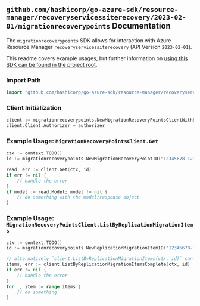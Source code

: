 
## `github.com/hashicorp/go-azure-sdk/resource-manager/recoveryservicessiterecovery/2023-02-01/migrationrecoverypoints` Documentation

The `migrationrecoverypoints` SDK allows for interaction with Azure Resource Manager `recoveryservicessiterecovery` (API Version `2023-02-01`).

This readme covers example usages, but further information on [using this SDK can be found in the project root](https://github.com/hashicorp/go-azure-sdk/tree/main/docs).

### Import Path

```go
import "github.com/hashicorp/go-azure-sdk/resource-manager/recoveryservicessiterecovery/2023-02-01/migrationrecoverypoints"
```


### Client Initialization

```go
client := migrationrecoverypoints.NewMigrationRecoveryPointsClientWithBaseURI("https://management.azure.com")
client.Client.Authorizer = authorizer
```


### Example Usage: `MigrationRecoveryPointsClient.Get`

```go
ctx := context.TODO()
id := migrationrecoverypoints.NewMigrationRecoveryPointID("12345678-1234-9876-4563-123456789012", "example-resource-group", "vaultValue", "replicationFabricValue", "replicationProtectionContainerValue", "replicationMigrationItemValue", "migrationRecoveryPointValue")

read, err := client.Get(ctx, id)
if err != nil {
	// handle the error
}
if model := read.Model; model != nil {
	// do something with the model/response object
}
```


### Example Usage: `MigrationRecoveryPointsClient.ListByReplicationMigrationItems`

```go
ctx := context.TODO()
id := migrationrecoverypoints.NewReplicationMigrationItemID("12345678-1234-9876-4563-123456789012", "example-resource-group", "vaultValue", "replicationFabricValue", "replicationProtectionContainerValue", "replicationMigrationItemValue")

// alternatively `client.ListByReplicationMigrationItems(ctx, id)` can be used to do batched pagination
items, err := client.ListByReplicationMigrationItemsComplete(ctx, id)
if err != nil {
	// handle the error
}
for _, item := range items {
	// do something
}
```
